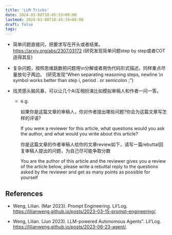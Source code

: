 ```yaml
---
title: 'LLM Tricks'
date: 2024-03-08T10:45:33+08:00
lastmod: 2024-03-08T10:45:33+08:00 
draft: false
tags: 
---
```




*   简单问题直接问，把要求写在开头或者结束。 https://arxiv.org/abs/2307.03172
    (研究发现简单问题step by step或者COT适得其反)

*   复杂问题，按照思维跳数把问题用\n分解或者用伪代码形式描述，同样重点尽量放句子两边。
    (研究发现“When separating reasoning steps, newline \n symbol works better than step i, period . or semicolon ;”)

*   找灵感头脑风暴，可以让几个AI互相扮演比如模拟审稿人和作者一问一答。

    *   e.g. 

        如果你是这篇文章的审稿人，你对作者提出哪些问题?你会为这篇文章写怎样的评语?

        If you were a reviewer for this article, what questions would you ask the author, and what would you write about this article?

        你是这篇文章的作者审稿人给你的文章review如下，请写一篇rebuttal回复审稿人提出的问题，为自己尽可能争取分数

        You are the author of this article and the reviewer gives you a review of the article below, please write a rebuttal reply to the questions asked by the reviewer and get as many points as possible for yourself

## References

*   Weng, Lilian. (Mar 2023). Prompt Engineering. Lil’Log. https://lilianweng.github.io/posts/2023-03-15-prompt-engineering/.


*   Weng, Lilian. (Jun 2023). LLM-powered Autonomous Agents". Lil’Log. https://lilianweng.github.io/posts/2023-06-23-agent/.
